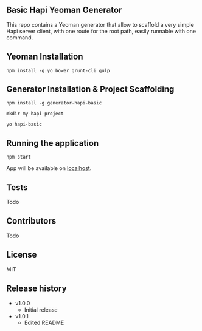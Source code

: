 ## Basic Hapi Yeoman Generator

This repo contains a Yeoman generator that allow to scaffold a very simple Hapi server client, with one route for the root path, easily runnable with one command.

## Yeoman Installation

```npm install -g yo bower grunt-cli gulp```

## Generator Installation & Project Scaffolding

```npm install -g generator-hapi-basic```

```mkdir my-hapi-project```

```yo hapi-basic```

## Running the application

```npm start```

App will be available on [localhost](http://localhost:3000).


## Tests

Todo

## Contributors

Todo

## License

MIT

## Release history

- v1.0.0
    - Initial release
- v1.0.1
    - Edited README
    
